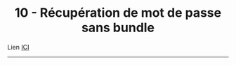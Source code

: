 <h1 align="center">10 - Récupération de mot de passe sans bundle</h1>

Lien [ICI](https://www.youtube.com/watch?v=ZPqcKl2Izt0&list=PLBq3aRiVuwyzI0MT4LhvwqkVenz5pF_DM)

---




